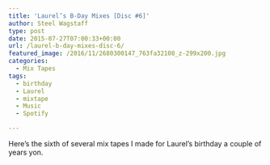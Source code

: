```yaml
---
title: 'Laurel’s B-Day Mixes [Disc #6]'
author: Steel Wagstaff
type: post
date: 2015-07-27T07:00:33+00:00
url: /laurel-b-day-mixes-disc-6/
featured_image: /2016/11/2680300147_763fa32108_z-299x200.jpg
categories:
  - Mix Tapes
tags:
  - birthday
  - Laurel
  - mixtape
  - Music
  - Spotify

---
```

Here&#8217;s the sixth of several mix tapes I made for Laurel&#8217;s birthday a couple of years yon.